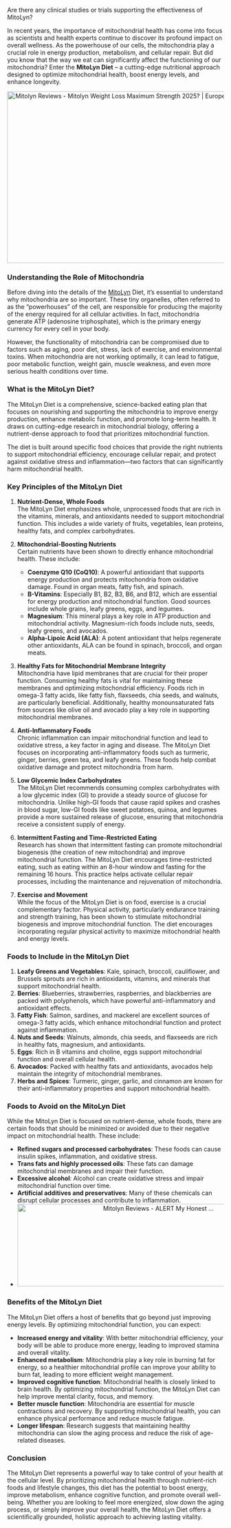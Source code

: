 Are there any clinical studies or trials supporting the effectiveness of MitoLyn?

<p>In recent years, the importance of mitochondrial health has come into focus as scientists and health experts continue to discover its profound impact on overall wellness. As the powerhouse of our cells, the mitochondria play a crucial role in energy production, metabolism, and cellular repair. But did you know that the way we eat can significantly affect the functioning of our mitochondria? Enter the <strong>MitoLyn Diet</strong> &ndash; a cutting-edge nutritional approach designed to optimize mitochondrial health, boost energy levels, and enhance longevity.</p>
<p style="text-align: center;"><img src="https://european-social-fund-plus.ec.europa.eu/sites/default/files/mitolyn%20image3_4.png" alt="Mitolyn Reviews - Mitolyn Weight Loss Maximum Strength 2025? | European  Social Fund Plus" width="640" height="399" /> </p>
<h3>Understanding the Role of Mitochondria</h3>
<p>Before diving into the details of the <a href="https://mitolyndiet.com/">MitoLyn</a> Diet, it&rsquo;s essential to understand why mitochondria are so important. These tiny organelles, often referred to as the &ldquo;powerhouses&rdquo; of the cell, are responsible for producing the majority of the energy required for all cellular activities. In fact, mitochondria generate ATP (adenosine triphosphate), which is the primary energy currency for every cell in your body.</p>
<p>However, the functionality of mitochondria can be compromised due to factors such as aging, poor diet, stress, lack of exercise, and environmental toxins. When mitochondria are not working optimally, it can lead to fatigue, poor metabolic function, weight gain, muscle weakness, and even more serious health conditions over time.</p>
<h3>What is the MitoLyn Diet?</h3>
<p>The MitoLyn Diet is a comprehensive, science-backed eating plan that focuses on nourishing and supporting the mitochondria to improve energy production, enhance metabolic function, and promote long-term health. It draws on cutting-edge research in mitochondrial biology, offering a nutrient-dense approach to food that prioritizes mitochondrial function.</p>
<p>The diet is built around specific food choices that provide the right nutrients to support mitochondrial efficiency, encourage cellular repair, and protect against oxidative stress and inflammation&mdash;two factors that can significantly harm mitochondrial health.</p>
<h3>Key Principles of the MitoLyn Diet</h3>
<ol>
<li>
<p><strong>Nutrient-Dense, Whole Foods</strong><br />The MitoLyn Diet emphasizes whole, unprocessed foods that are rich in the vitamins, minerals, and antioxidants needed to support mitochondrial function. This includes a wide variety of fruits, vegetables, lean proteins, healthy fats, and complex carbohydrates.</p>
</li>
<li>
<p><strong>Mitochondrial-Boosting Nutrients</strong><br />Certain nutrients have been shown to directly enhance mitochondrial health. These include:</p>
<ul>
<li><strong>Coenzyme Q10 (CoQ10)</strong>: A powerful antioxidant that supports energy production and protects mitochondria from oxidative damage. Found in organ meats, fatty fish, and spinach.</li>
<li><strong>B-Vitamins</strong>: Especially B1, B2, B3, B6, and B12, which are essential for energy production and mitochondrial function. Good sources include whole grains, leafy greens, eggs, and legumes.</li>
<li><strong>Magnesium</strong>: This mineral plays a key role in ATP production and mitochondrial activity. Magnesium-rich foods include nuts, seeds, leafy greens, and avocados.</li>
<li><strong>Alpha-Lipoic Acid (ALA)</strong>: A potent antioxidant that helps regenerate other antioxidants, ALA can be found in spinach, broccoli, and organ meats.</li>
</ul>
</li>
<li>
<p><strong>Healthy Fats for Mitochondrial Membrane Integrity</strong><br />Mitochondria have lipid membranes that are crucial for their proper function. Consuming healthy fats is vital for maintaining these membranes and optimizing mitochondrial efficiency. Foods rich in omega-3 fatty acids, like fatty fish, flaxseeds, chia seeds, and walnuts, are particularly beneficial. Additionally, healthy monounsaturated fats from sources like olive oil and avocado play a key role in supporting mitochondrial membranes.</p>
</li>
<li>
<p><strong>Anti-Inflammatory Foods</strong><br />Chronic inflammation can impair mitochondrial function and lead to oxidative stress, a key factor in aging and disease. The MitoLyn Diet focuses on incorporating anti-inflammatory foods such as turmeric, ginger, berries, green tea, and leafy greens. These foods help combat oxidative damage and protect mitochondria from harm.</p>
</li>
<li>
<p><strong>Low Glycemic Index Carbohydrates</strong><br />The MitoLyn Diet recommends consuming complex carbohydrates with a low glycemic index (GI) to provide a steady source of glucose for mitochondria. Unlike high-GI foods that cause rapid spikes and crashes in blood sugar, low-GI foods like sweet potatoes, quinoa, and legumes provide a more sustained release of glucose, ensuring that mitochondria receive a consistent supply of energy.</p>
</li>
<li>
<p><strong>Intermittent Fasting and Time-Restricted Eating</strong><br />Research has shown that intermittent fasting can promote mitochondrial biogenesis (the creation of new mitochondria) and improve mitochondrial function. The MitoLyn Diet encourages time-restricted eating, such as eating within an 8-hour window and fasting for the remaining 16 hours. This practice helps activate cellular repair processes, including the maintenance and rejuvenation of mitochondria.</p>
</li>
<li>
<p><strong>Exercise and Movement</strong><br />While the focus of the MitoLyn Diet is on food, exercise is a crucial complementary factor. Physical activity, particularly endurance training and strength training, has been shown to stimulate mitochondrial biogenesis and improve mitochondrial function. The diet encourages incorporating regular physical activity to maximize mitochondrial health and energy levels.</p>
</li>
</ol>
<h3>Foods to Include in the MitoLyn Diet</h3>
<ol>
<li><strong>Leafy Greens and Vegetables</strong>: Kale, spinach, broccoli, cauliflower, and Brussels sprouts are rich in antioxidants, vitamins, and minerals that support mitochondrial health.</li>
<li><strong>Berries</strong>: Blueberries, strawberries, raspberries, and blackberries are packed with polyphenols, which have powerful anti-inflammatory and antioxidant effects.</li>
<li><strong>Fatty Fish</strong>: Salmon, sardines, and mackerel are excellent sources of omega-3 fatty acids, which enhance mitochondrial function and protect against inflammation.</li>
<li><strong>Nuts and Seeds</strong>: Walnuts, almonds, chia seeds, and flaxseeds are rich in healthy fats, magnesium, and antioxidants.</li>
<li><strong>Eggs</strong>: Rich in B vitamins and choline, eggs support mitochondrial function and overall cellular health.</li>
<li><strong>Avocados</strong>: Packed with healthy fats and antioxidants, avocados help maintain the integrity of mitochondrial membranes.</li>
<li><strong>Herbs and Spices</strong>: Turmeric, ginger, garlic, and cinnamon are known for their anti-inflammatory properties and support mitochondrial health.</li>
</ol>
<h3>Foods to Avoid on the MitoLyn Diet</h3>
<p>While the MitoLyn Diet is focused on nutrient-dense, whole foods, there are certain foods that should be minimized or avoided due to their negative impact on mitochondrial health. These include:</p>
<ul style="text-align: left;">
<li><strong>Refined sugars and processed carbohydrates</strong>: These foods can cause insulin spikes, inflammation, and oxidative stress.</li>
<li><strong>Trans fats and highly processed oils</strong>: These fats can damage mitochondrial membranes and impair their function.</li>
<li><strong>Excessive alcohol</strong>: Alcohol can create oxidative stress and impair mitochondrial function over time.</li>
<li><strong>Artificial additives and preservatives</strong>: Many of these chemicals can disrupt cellular processes and contribute to inflammation.</li>
<li style="text-align: center;"><img src="https://encrypted-tbn0.gstatic.com/images?q=tbn:ANd9GcRAQNWX2WGWg_WigEZPOcqdMR9oD3i0juHVkQ&amp;s" alt="Mitolyn Reviews - ALERT My Honest ..." width="640" height="192" /> </li>
</ul>
<h3>Benefits of the MitoLyn Diet</h3>
<p>The MitoLyn Diet offers a host of benefits that go beyond just improving energy levels. By optimizing mitochondrial function, you can expect:</p>
<ul>
<li><strong>Increased energy and vitality</strong>: With better mitochondrial efficiency, your body will be able to produce more energy, leading to improved stamina and overall vitality.</li>
<li><strong>Enhanced metabolism</strong>: Mitochondria play a key role in burning fat for energy, so a healthier mitochondrial profile can improve your ability to burn fat, leading to more efficient weight management.</li>
<li><strong>Improved cognitive function</strong>: Mitochondrial health is closely linked to brain health. By optimizing mitochondrial function, the MitoLyn Diet can help improve mental clarity, focus, and memory.</li>
<li><strong>Better muscle function</strong>: Mitochondria are essential for muscle contractions and recovery. By supporting mitochondrial health, you can enhance physical performance and reduce muscle fatigue.</li>
<li><strong>Longer lifespan</strong>: Research suggests that maintaining healthy mitochondria can slow the aging process and reduce the risk of age-related diseases.</li>
</ul>
<h3>Conclusion</h3>
<p>The MitoLyn Diet represents a powerful way to take control of your health at the cellular level. By prioritizing mitochondrial health through nutrient-rich foods and lifestyle changes, this diet has the potential to boost energy, improve metabolism, enhance cognitive function, and promote overall well-being. Whether you are looking to feel more energized, slow down the aging process, or simply improve your overall health, the MitoLyn Diet offers a scientifically grounded, holistic approach to achieving lasting vitality.</p>
